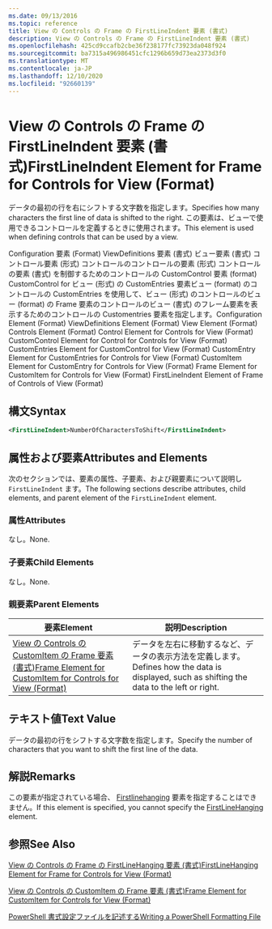 ```yaml
---
ms.date: 09/13/2016
ms.topic: reference
title: View の Controls の Frame の FirstLineIndent 要素 (書式)
description: View の Controls の Frame の FirstLineIndent 要素 (書式)
ms.openlocfilehash: 425cd9ccafb2cbe36f238177fc73923da048f924
ms.sourcegitcommit: ba7315a496986451cfc1296b659d73ea2373d3f0
ms.translationtype: MT
ms.contentlocale: ja-JP
ms.lasthandoff: 12/10/2020
ms.locfileid: "92660139"
---
```

# <a name="firstlineindent-element-for-frame-for-controls-for-view-format"></a><span data-ttu-id="46eb2-103">View の Controls の Frame の FirstLineIndent 要素 (書式)</span><span class="sxs-lookup"><span data-stu-id="46eb2-103">FirstLineIndent Element for Frame for Controls for View (Format)</span></span>

<span data-ttu-id="46eb2-104">データの最初の行を右にシフトする文字数を指定します。</span><span class="sxs-lookup"><span data-stu-id="46eb2-104">Specifies how many characters the first line of data is shifted to the right.</span></span> <span data-ttu-id="46eb2-105">この要素は、ビューで使用できるコントロールを定義するときに使用されます。</span><span class="sxs-lookup"><span data-stu-id="46eb2-105">This element is used when defining controls that can be used by a view.</span></span>

<span data-ttu-id="46eb2-106">Configuration 要素 (Format) ViewDefinitions 要素 (書式) ビュー要素 (書式) コントロール要素 (形式) コントロールのコントロールの要素 (形式) コントロールの要素 (書式) を制御するためのコントロールの CustomControl 要素 (format) CustomControl for ビュー (形式) の CustomEntries 要素ビュー (format) のコントロールの CustomEntries を使用して、ビュー (形式) のコントロールのビュー (format) の Frame 要素のコントロールのビュー (書式) のフレーム要素を表示するためのコントロールの Customentries 要素を指定します。</span><span class="sxs-lookup"><span data-stu-id="46eb2-106">Configuration Element (Format) ViewDefinitions Element (Format) View Element (Format) Controls Element (Format) Control Element for Controls for View (Format) CustomControl Element for Control for Controls for View (Format) CustomEntries Element for CustomControl for View (Format) CustomEntry Element for CustomEntries for Controls for View (Format) CustomItem Element for CustomEntry for Controls for View (Format) Frame Element for CustomItem for Controls for View (Format) FirstLineIndent Element of Frame of Controls of View (Format)</span></span>

## <a name="syntax"></a><span data-ttu-id="46eb2-107">構文</span><span class="sxs-lookup"><span data-stu-id="46eb2-107">Syntax</span></span>

```xml
<FirstLineIndent>NumberOfCharactersToShift</FirstLineIndent>
```

## <a name="attributes-and-elements"></a><span data-ttu-id="46eb2-108">属性および要素</span><span class="sxs-lookup"><span data-stu-id="46eb2-108">Attributes and Elements</span></span>

<span data-ttu-id="46eb2-109">次のセクションでは、要素の属性、子要素、および親要素について説明し `FirstLineIndent` ます。</span><span class="sxs-lookup"><span data-stu-id="46eb2-109">The following sections describe attributes, child elements, and parent element of the `FirstLineIndent` element.</span></span>

### <a name="attributes"></a><span data-ttu-id="46eb2-110">属性</span><span class="sxs-lookup"><span data-stu-id="46eb2-110">Attributes</span></span>

<span data-ttu-id="46eb2-111">なし。</span><span class="sxs-lookup"><span data-stu-id="46eb2-111">None.</span></span>

### <a name="child-elements"></a><span data-ttu-id="46eb2-112">子要素</span><span class="sxs-lookup"><span data-stu-id="46eb2-112">Child Elements</span></span>

<span data-ttu-id="46eb2-113">なし。</span><span class="sxs-lookup"><span data-stu-id="46eb2-113">None.</span></span>

### <a name="parent-elements"></a><span data-ttu-id="46eb2-114">親要素</span><span class="sxs-lookup"><span data-stu-id="46eb2-114">Parent Elements</span></span>

|<span data-ttu-id="46eb2-115">要素</span><span class="sxs-lookup"><span data-stu-id="46eb2-115">Element</span></span>|<span data-ttu-id="46eb2-116">説明</span><span class="sxs-lookup"><span data-stu-id="46eb2-116">Description</span></span>|
|-------------|-----------------|
|[<span data-ttu-id="46eb2-117">View の Controls の CustomItem の Frame 要素 (書式)</span><span class="sxs-lookup"><span data-stu-id="46eb2-117">Frame Element for CustomItem for Controls for View (Format)</span></span>](./frame-element-for-customitem-for-controls-for-view-format.md)|<span data-ttu-id="46eb2-118">データを左右に移動するなど、データの表示方法を定義します。</span><span class="sxs-lookup"><span data-stu-id="46eb2-118">Defines how the data is displayed, such as shifting the data to the left or right.</span></span>|

## <a name="text-value"></a><span data-ttu-id="46eb2-119">テキスト値</span><span class="sxs-lookup"><span data-stu-id="46eb2-119">Text Value</span></span>

<span data-ttu-id="46eb2-120">データの最初の行をシフトする文字数を指定します。</span><span class="sxs-lookup"><span data-stu-id="46eb2-120">Specify the number of characters that you want to shift the first line of the data.</span></span>

## <a name="remarks"></a><span data-ttu-id="46eb2-121">解説</span><span class="sxs-lookup"><span data-stu-id="46eb2-121">Remarks</span></span>

<span data-ttu-id="46eb2-122">この要素が指定されている場合、 [Firstlinehanging](./firstlinehanging-element-for-frame-for-controls-for-view-format.md) 要素を指定することはできません。</span><span class="sxs-lookup"><span data-stu-id="46eb2-122">If this element is specified, you cannot specify the [FirstLineHanging](./firstlinehanging-element-for-frame-for-controls-for-view-format.md) element.</span></span>

## <a name="see-also"></a><span data-ttu-id="46eb2-123">参照</span><span class="sxs-lookup"><span data-stu-id="46eb2-123">See Also</span></span>

[<span data-ttu-id="46eb2-124">View の Controls の Frame の FirstLineHanging 要素 (書式)</span><span class="sxs-lookup"><span data-stu-id="46eb2-124">FirstLineHanging Element for Frame for Controls for View (Format)</span></span>](./firstlinehanging-element-for-frame-for-controls-for-view-format.md)

[<span data-ttu-id="46eb2-125">View の Controls の CustomItem の Frame 要素 (書式)</span><span class="sxs-lookup"><span data-stu-id="46eb2-125">Frame Element for CustomItem for Controls for View (Format)</span></span>](./frame-element-for-customitem-for-controls-for-view-format.md)

[<span data-ttu-id="46eb2-126">PowerShell 書式設定ファイルを記述する</span><span class="sxs-lookup"><span data-stu-id="46eb2-126">Writing a PowerShell Formatting File</span></span>](./writing-a-powershell-formatting-file.md)
